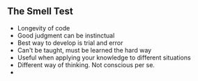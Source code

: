 ## The Smell Test

* Longevity of code
* Good judgment can be instinctual
* Best way to develop is trial and error
* Can't be taught, must be learned the hard way
* Useful when applying your knowledge to different situations
* Different way of thinking. Not conscious per se.
* 